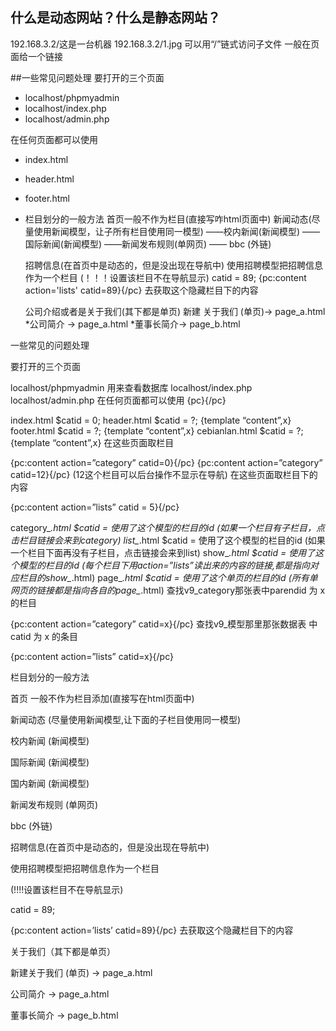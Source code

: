 ## 什么是动态网站？什么是静态网站？
192.168.3.2/这是一台机器
192.168.3.2/1.jpg 可以用“/”链式访问子文件  一般在页面给一个链接

##一些常见问题处理
要打开的三个页面
* localhost/phpmyadmin
* localhost/index.php
* localhost/admin.php

在任何页面都可以使用
* index.html
* header.html
* footer.html
* 栏目划分的一般方法
首页一般不作为栏目(直接写咋html页面中)
新闻动态(尽量使用新闻模型，让子所有栏目使用同一模型)
   ——校内新闻(新闻模型)
   ——国际新闻(新闻模型)
   ——新闻发布规则(单网页)
   —— bbc       (外链)


   招聘信息(在首页中是动态的，但是没出现在导航中)
   使用招聘模型把招聘信息作为一个栏目
   (！！！设置该栏目不在导航显示)
   catid = 89;
   {pc:content action='lists' catid=89}{/pc}
   去获取这个隐藏栏目下的内容

   公司介绍或者是关于我们(其下都是单页)
   新建 关于我们 (单页)-> page_a.html
      *公司简介 ->    page_a.html
      *董事长简介->   page_b.html

一些常见的问题处理

要打开的三个页面

localhost/phpmyadmin 用来查看数据库
localhost/index.php
localhost/admin.php
在任何页面都可以使用 {pc}{/pc}

index.html $catid = 0;
header.html $catid = ?; {template “content”,x}
footer.html $catid = ?; {template “content”,x}
cebianlan.html $catid = ?; {template “content”,x}
在这些页面取栏目

{pc:content action=”category” catid=0}{/pc}
{pc:content action=”category” catid=12}{/pc} (12这个栏目可以后台操作不显示在导航)
在这些页面取栏目下的内容

{pc:content action=”lists” catid = 5}{/pc}

category_*.html $catid = 使用了这个模型的栏目的id
(如果一个栏目有子栏目，点击栏目链接会来到category)
list_*.html $catid = 使用了这个模型的栏目的id
(如果一个栏目下面再没有子栏目，点击链接会来到list)
show_*.html $catid = 使用了这个模型的栏目的id
(每个栏目下用action=”lists”读出来的内容的链接,都是指向对应栏目的show_*.html)
page_*.html $catid = 使用了这个单页的栏目的id
(所有单网页的链接都是指向各自的page_*.html)
查找v9_category那张表中parendid 为 x 的栏目

{pc:content action=”category” catid=x}{/pc}
查找v9_模型那里那张数据表 中 catid 为 x 的条目

{pc:content action=”lists” catid=x}{/pc}

栏目划分的一般方法

首页 一般不作为栏目添加(直接写在html页面中)

新闻动态 (尽量使用新闻模型,让下面的子栏目使用同一模型)

校内新闻 (新闻模型)

国际新闻 (新闻模型)

国内新闻 (新闻模型)

新闻发布规则 (单网页)

bbc (外链)

招聘信息(在首页中是动态的，但是没出现在导航中)

使用招聘模型把招聘信息作为一个栏目

(!!!!设置该栏目不在导航显示)

catid = 89;

{pc:content action=’lists’ catid=89}{/pc} 去获取这个隐藏栏目下的内容

关于我们（其下都是单页）

新建关于我们 (单页) -> page_a.html

公司简介 -> page_a.html

董事长简介 -> page_b.html